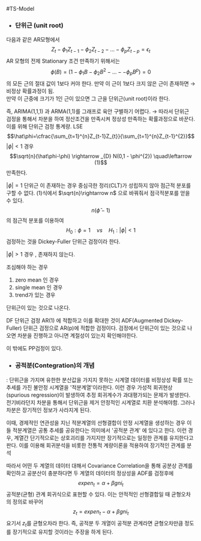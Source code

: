 #TS-Model

- ### 단위근 (unit root) 
다음과 같은 AR모형에서
$$Z_{t}-\phi_{1}Z_{t-1}-\phi_{2}Z_{t-2}-\dots-\phi_{p}Z_{t-p}=\epsilon_{t}$$
AR 모형의 전제 Stationary 조건 만족하기 위해서는
$$\phi(B)=(1-\phi_{1}B-\phi_{2}B^{2}-\dots--\phi_{p}B^{p})=0$$
의 모든 근의 절대 값이 1보다 커야 한다.
만약 이 근이 1보다 크지 않은 근이 존재하면
$\rightarrow$ 비정상 확률과정이 됨.  
만약 이 근중에 크기가 1인 근이 있으면 그 근을 단위근(unit root)이라 한다.

즉, ARIMA(1,1,1) 과 ARMA(1,1)를 그래프로 육안 구별하기 어렵다.
$\rightarrow$ 따라서 단위근 검정을 통해서 차분을 하여 정산조건을 만족시켜 정상성 만족하는
확률과정으로 바꾼다.
이를 위해 단위근 검정 통계량. LSE
$$\hat\phi=\cfrac{\sum_{t=1}^{n}Z_{t-1}Z_{t}}{\sum_{t=1}^{n}Z_{t-1}^{2}}$$
$|\phi| < 1$ 경우 
$$\sqrt{n}(\hat\phi-\phi) \rightarrow _{D} N(0,1 - \phi^{2}) \quad\leftarrow (1)$$
만족한다.

$|\phi| = 1$  단위근 이 존재하는 경우 
중심극한 정리(CLT)가 성립하지 않아 점근적 분포를 구할 수 없다.
(1)식에서 $\sqrt{n}\rightarrow n$ 으로 바꿔줘서 점극적분포를 얻을 수 있다.
$$n(\hat\phi-1)$$ 의 점근적 분포를 이용하여
$$H_{0}:\phi=1 \quad vs \quad H_{1}:|\phi| < 1$$
검정하는 것을 Dickey-Fuller 단위근 검정이라 한다.

$|\phi| > 1$ 경우 , 존재하지 않는다.

조심해야 하는 경우

1. zero mean 인 경우
2. single mean 인 경우
3. trend가 있는 경우

단위근이 있는 것으로 나온다.

DF 단위근 검정 AR(1) 에 적합하고 이를 확대한 것이 ADF(Augmented Dickey-Fuller) 단위근 검정으로  AR(p)에 적합한 검정이다. 
검정에서 단위근이 있는 것으로 나오면 차분을 진행하고 아니면 계절성이 있는지 확인해야한다. 

이 밖에도 PP검정이 있다.

- ### 공적분(Contegration)의 개념
:
 단위근을 가지며 유한한 분산값을 가지지 못하는 시계열 데이터를 비정상성 확률 또는 추세를 가진 불안정 시계열을 '적분계열'이라한다.
 이런 경우 가성적 회귀현상(spurious regression)이 발생하여 추정 회귀계수가 과대평가되는 문제가 발생한다. 전기비라던지 차분을 통해서 단위근을 제거 안정적인 시계열로 치환 분석해야함. 그러나 차분은 장기적인 정보가 사라지게 된다.

 이때,  경제적인 연관성을 지닌 적분계열의 선형결합이 안정 시계열을 생성하는 경우 이들 적분계열은 공통 추세를 공유한다는 의미에서 '공적분 관계' 에 있다고 한다.
 이런 경우, 계열간 단기적으로는 상호괴리를 가지지만 장기적으로는 일정한 관계를 유지한다고 판다. 이를 이용해 회귀분석을 비롯한 전통적 계량이론을 적용하여 장기적인 관계를 분석

 따라서 어떤 두 계열의 데이터 대해서 Covariance Correlation을 통해 공분상 관계를 확인하고 공분산이 충분하다면 두 계열의 데이터의 정상성을 ADF를 검정후에
$$expen_{t}=\alpha+\beta gni_{t}$$
 공적분(균형) 관계 회귀식으로 표현할 수 있다.
 이는 안적적인 선형결합일 때 균형오차의 정의로 바꾸어
 $$z_{t}=expen_{t}-\alpha+\beta gni_{t}$$
 요기서 $z_{t}$를 균형오차라 한다. 즉, 공적분 두 개열이 공적분 관계라면  균형오차만큼 정도를 장기적으로 유지할 것이라는 주장을 하게 된다.